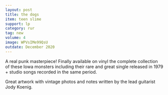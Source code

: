 ```yaml
---
layout: post
title: the dogs
item: teen slime
support: lp
category: rur
tag: new
volume: 4
image: WPVsIMe99QsU
outdate: December 2020
---
```


A real punk masterpiece! Finally available on vinyl the complete collection of these Iowa monsters including their rare and great single released in 1979 + studio songs recorded in the same period.

Great artwork with vintage photos and notes written by the lead guitarist Jody Koenig.
